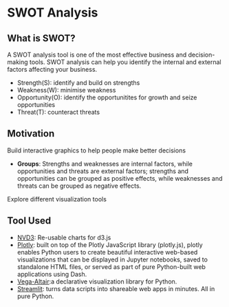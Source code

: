 # SWOT Analysis

## What is SWOT?

A SWOT analysis tool is one of the most effective business and decision-making tools. SWOT analysis can help you identify the internal and external factors affecting your business.

- Strength(S): identify and build on strengths
- Weakness(W): minimise weakness
- Opportunity(O): identify the opportunitites for growth and seize opportunities
- Threat(T): counteract threats

## Motivation

Build interactive graphics to help people make better decisions

- **Groups**: Strengths and weaknesses are internal factors, while opportunities and threats are external factors; strengths and opportunities can be grouped as positive effects, while weaknesses and threats can be grouped as negative effects.

Explore different visualization tools

## Tool Used

- [NVD3](https://nvd3.org/): Re-usable charts for d3.js
- [Plotly](https://plotly.com/python/getting-started/): built on top of the Plotly JavaScript library (plotly.js), plotly enables Python users to create beautiful interactive web-based visualizations that can be displayed in Jupyter notebooks, saved to standalone HTML files, or served as part of pure Python-built web applications using Dash.
- [Vega-Altair](https://altair-viz.github.io/):a declarative visualization library for Python.
- [Streamlit](https://jchen056-swot-home-y8099m.streamlit.app/): turns data scripts into shareable web apps in minutes.
  All in pure Python.
